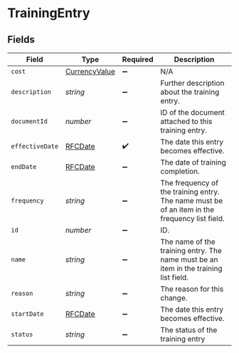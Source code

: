 # TrainingEntry


## Fields

| Field                                                                                         | Type                                                                                          | Required                                                                                      | Description                                                                                   |
| --------------------------------------------------------------------------------------------- | --------------------------------------------------------------------------------------------- | --------------------------------------------------------------------------------------------- | --------------------------------------------------------------------------------------------- |
| `cost`                                                                                        | [CurrencyValue](../../models/shared/currencyvalue.md)                                         | :heavy_minus_sign:                                                                            | N/A                                                                                           |
| `description`                                                                                 | *string*                                                                                      | :heavy_minus_sign:                                                                            | Further description about the training entry.                                                 |
| `documentId`                                                                                  | *number*                                                                                      | :heavy_minus_sign:                                                                            | ID of the document attached to this training entry.                                           |
| `effectiveDate`                                                                               | [RFCDate](../../types/rfcdate.md)                                                             | :heavy_check_mark:                                                                            | The date this entry becomes effective.                                                        |
| `endDate`                                                                                     | [RFCDate](../../types/rfcdate.md)                                                             | :heavy_minus_sign:                                                                            | The date of training completion.                                                              |
| `frequency`                                                                                   | *string*                                                                                      | :heavy_minus_sign:                                                                            | The frequency of the training entry. The name must be of an item in the frequency list field. |
| `id`                                                                                          | *number*                                                                                      | :heavy_minus_sign:                                                                            | ID.                                                                                           |
| `name`                                                                                        | *string*                                                                                      | :heavy_minus_sign:                                                                            | The name of the training entry. The name must be an item in the training list field.          |
| `reason`                                                                                      | *string*                                                                                      | :heavy_minus_sign:                                                                            | The reason for this change.                                                                   |
| `startDate`                                                                                   | [RFCDate](../../types/rfcdate.md)                                                             | :heavy_minus_sign:                                                                            | The date this entry becomes effective.                                                        |
| `status`                                                                                      | *string*                                                                                      | :heavy_minus_sign:                                                                            | The status of the training entry                                                              |